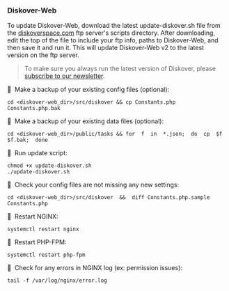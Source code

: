 ### Diskover-Web

To update Diskover-Web, download the latest update-diskover.sh file from the [diskoverspace.com](https://github.com/diskoverdata/diskover-community) ftp server's scripts directory. After downloading, edit the top of the file to include your ftp info, paths to Diskover-Web, and then save it and run it. This will update Diskover-Web v2 to the latest version on the ftp server.

>To make sure you always run the latest version of Diskover, please [subscribe to our newsletter](https://www.diskoverdata.com/subscribe/).

🔴 &nbsp;Make a backup of your existing config files (optional):
```
cd <diskover-web_dir>/src/diskover && cp Constants.php Constants.php.bak
```

🔴 &nbsp;Make a backup of your existing data files (optional):
```
cd <diskover-web_dir>/public/tasks && for  f  in  *.json;  do  cp  $f  $f.bak;  done
```

🔴 &nbsp;Run update script:
```
chmod +x update-diskover.sh
./update-diskover.sh
```

🔴 &nbsp;Check your config files are not missing any new settings:
```
cd <diskover-web_dir>/src/diskover  &&  diff Constants.php.sample Constants.php
```

🔴 &nbsp;Restart NGINX:
```
systemctl restart nginx
```

🔴 &nbsp;Restart PHP-FPM:
```
systemctl restart php-fpm
```

🔴 &nbsp;Check for any errors in NGINX log  (ex: permission issues):
```
tail -f /var/log/nginx/error.log
```
